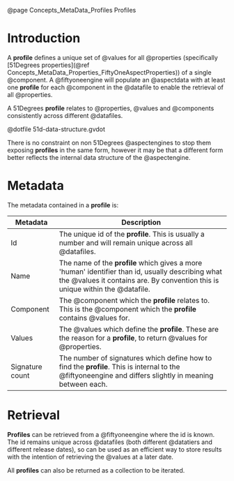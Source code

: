 @page Concepts_MetaData_Profiles Profiles

# Introduction

A **profile** defines a unique set of @values for all @properties
(specifically [51Degrees properties](@ref Concepts_MetaData_Properties_FiftyOneAspectProperties))
of a single @component. A @fiftyoneengine will populate an @aspectdata with at least one **profile**
for each @component in the @datafile to enable the retrieval of all @properties.

A 51Degrees **profile** relates to @properties, @values and @components consistently across different @datafiles.

@dotfile 51d-data-structure.gvdot

There is no constraint on non 51Degrees @aspectengines to stop them exposing **profiles** in the same
form, however it may be that a different form better reflects the internal data structure of the @aspectengine.

# Metadata

The metadata contained in a **profile** is:

| Metadata | Description |
| -------- | ----------- |
| Id       | The unique id of the **profile**. This is usually a number and will remain unique across all @datafiles. |
| Name     | The name of the **profile** which gives a more 'human' identifier than id, usually describing what the @values it contains are. By convention this is unique within the @datafile. |
| Component| The @component which the **profile** relates to. This is the @component which the **profile** contains @values for. |
| Values   | The @values which define the **profile**. These are the reason for a **profile**, to return @values for @properties. |
| Signature count| The number of signatures which define how to find the **profile**. This is internal to the @fiftyoneengine and differs slightly in meaning between each. |

# Retrieval

**Profiles** can be retrieved from a @fiftyoneengine where the id is known. The id remains unique across
@datafiles (both different @datatiers and different release dates), so can be used as an efficient way to store
results with the intention of retrieving the @values at a later date.

All **profiles** can also be returned as a collection to be iterated.